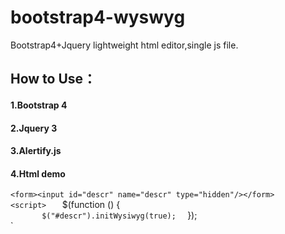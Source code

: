 # bootstrap4-wyswyg
Bootstrap4+Jquery  lightweight html editor,single js file.

## How to Use：
  
#### 1.Bootstrap 4 <br>
#### 2.Jquery 3<br>
#### 3.Alertify.js <br>
#### 4.Html demo<br>

`<form><input id="descr" name="descr" type="hidden"/></form>     
`<script src="${relpath}/bootstrap/js/bootstrap-wysiwyg.js"></script>  
`<script>  
`    $(function () {  
`        $("#descr").initWysiwyg(true);  
`   });  
`</script>  


